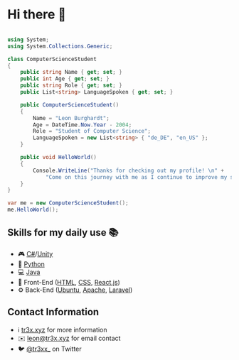 Hi there 👋
============================================================================================================================

```csharp

using System;
using System.Collections.Generic;

class ComputerScienceStudent
{
    public string Name { get; set; }
    public int Age { get; set; }
    public string Role { get; set; }
    public List<string> LanguageSpoken { get; set; }

    public ComputerScienceStudent()
    {
        Name = "Leon Burghardt";
        Age = DateTime.Now.Year - 2004;
        Role = "Student of Computer Science";
        LanguageSpoken = new List<string> { "de_DE", "en_US" };
    }

    public void HelloWorld()
    {
        Console.WriteLine("Thanks for checking out my profile! \n" +
            "Come on this journey with me as I continue to improve my skills in computer science.");
    }
}

var me = new ComputerScienceStudent();
me.HelloWorld();
```

Skills for my daily use 📚
------------------------------
* 🎮 [C#](https://docs.microsoft.com/en-us/dotnet/csharp/)/[Unity](https://unity.com/)
* 🐍 [Python](https://www.python.org/)
* 💻 [Java](https://www.java.com/)
* 👀 Front-End ([HTML](https://www.w3.org/html/), [CSS](https://www.w3.org/Style/CSS/), [React.js](https://reactjs.org/)) 
* ⚙️ Back-End ([Ubuntu](https://ubuntu.com/), [Apache](https://httpd.apache.org/), [Laravel](https://laravel.com/)) 

Contact Information
------------------------------
* ℹ️ [tr3x.xyz](https://tr3x.xyz) for more information
* ✉️ leon@tr3x.xyz for email contact
* 🐦 [@tr3xx_](https://twitter.com/tr3xx_) on Twitter

